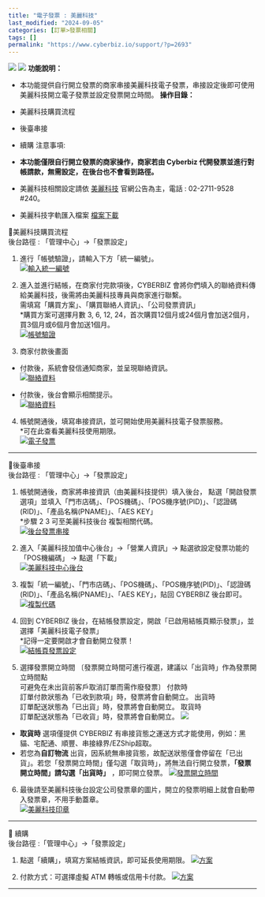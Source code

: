 ```yaml
---
title: "電子發票 : 美麗科技"
last_modified: "2024-09-05"
categories: [訂單>發票相關]
tags: []
permalink: "https://www.cyberbiz.io/support/?p=2693"
---
```


![](https://www.cyberbiz.io/support/wp-content/uploads/適用站別.png)
[![](https://www.cyberbiz.io/support/wp-content/uploads/台灣站.png)](https://www.cyberbiz.io/support/?page_id=2490)
**功能說明：**  

* 本功能提供自行開立發票的商家串接美麗科技電子發票，串接設定後即可使用美麗科技開立電子發票並設定發票開立時間。
**操作目錄：**

* 美麗科技購買流程
* 後臺串接
* 續購
注意事項:  

* **本功能僅限自行開立發票的商家操作，商家若由 Cyberbiz 代開發票並進行對帳請款，無需設定，在後台也不會看到路徑。**
* 美麗科技相關設定請依 [美麗科技](https://www.wixtar.com/product/e-invoice) 官網公告為主，電話 : 02-2711-9528 #240。
* 美麗科技字軌匯入檔案 [ 檔案下載](https://www.cyberbiz.io/helpcenter/wp-content/uploads/美麗科技-增加字軌數量_匯入教學使用手冊-20230511.pdf)

📌美麗科技購買流程  
後台路徑 : 「管理中心」→「發票設定」  


1. 進行「帳號驗證」，請輸入下方「統一編號」。  
[![輸入統一編號](https://www.cyberbiz.io/helpcenter/wp-content/uploads/電子發票-美麗科技01.png)](https://www.cyberbiz.io/helpcenter/wp-content/uploads/電子發票-美麗科技01.png)



2. 進入並進行結帳，在商家付完款項後，CYBERBIZ 會將你們填入的聯絡資料傳給美麗科技，後需將由美麗科技專員與商家進行聯繫。   
需填寫「購買方案」、「購買聯絡人資訊」、「公司發票資訊」  
*購買方案可選擇月數 3, 6, 12, 24，首次購買12個月或24個月會加送2個月，買3個月或6個月會加送1個月。  
[![帳號驗證](https://www.cyberbiz.io/helpcenter/wp-content/uploads/電子發票-美麗科技02.png)](https://www.cyberbiz.io/helpcenter/wp-content/uploads/電子發票-美麗科技02.png)



3. 商家付款後畫面 
* 付款後，系統會發信通知商家，並呈現聯絡資訊。  
[![聯絡資料](https://www.cyberbiz.io/helpcenter/wp-content/uploads/電子發票-美麗科技03.png)](https://www.cyberbiz.io/helpcenter/wp-content/uploads/電子發票-美麗科技03.png)



* 付款後，後台會顯示相關提示。  
[![聯絡資料](https://www.cyberbiz.io/helpcenter/wp-content/uploads/電子發票-美麗科技04.png)](https://www.cyberbiz.io/helpcenter/wp-content/uploads/電子發票-美麗科技04.png)





4. 帳號開通後，填寫串接資訊，並可開始使用美麗科技電子發票服務。  
*可在此查看美麗科技使用期限。  
[![電子發票](https://www.cyberbiz.io/helpcenter/wp-content/uploads/電子發票-美麗科技05.png)](https://www.cyberbiz.io/helpcenter/wp-content/uploads/電子發票-美麗科技05.png)



* * *

📌後臺串接  
後台路徑 :  「管理中心」→「發票設定」  


1. 帳號開通後，商家將串接資訊（由美麗科技提供）填入後台， 點選「開啟發票選項」並填入「門市店碼」、「POS機碼」、「POS機序號(PID)」、「認證碼(RID)」、「產品名稱(PNAME)」、「AES KEY」  
*步驟 2 3 可至美麗科技後台 複製相關代碼。   
[![後台發票串接](https://www.cyberbiz.io/helpcenter/wp-content/uploads/電子發票-美麗科技06.png)](https://www.cyberbiz.io/helpcenter/wp-content/uploads/電子發票-美麗科技06.png)



2. 進入「美麗科技加值中心後台」→「營業人資訊」→ 點選欲設定發票功能的「POS機編碼」 → 點選「下載」  
[![美麗科技中心後台](https://www.cyberbiz.io/helpcenter/wp-content/uploads/電子發票-美麗科技07.png)](https://www.cyberbiz.io/helpcenter/wp-content/uploads/電子發票-美麗科技07.png)



3. 複製「統一編號」、「門市店碼」、「POS機碼」、「POS機序號(PID)」、「認證碼(RID)」、「產品名稱(PNAME)」、「AES KEY」，貼回 CYBERBIZ 後台即可。  
[![複製代碼](https://www.cyberbiz.io/helpcenter/wp-content/uploads/電子發票-美麗科技08.png)](https://www.cyberbiz.io/helpcenter/wp-content/uploads/電子發票-美麗科技08.png)



4. 回到 CYBERBIZ 後台，在結帳發票設定，開啟「已啟用結帳頁顯示發票」，並選擇「美麗科技電子發票」  
*記得一定要開啟才會自動開立發票！   
[![結帳頁發票設定](https://www.cyberbiz.io/helpcenter/wp-content/uploads/電子發票-美麗科技09.png)](https://www.cyberbiz.io/helpcenter/wp-content/uploads/電子發票-美麗科技09.png)



5. 選擇發票開立時間 〔發票開立時間可進行複選，建議以「出貨時」作為發票開立時間點   
可避免在未出貨前客戶取消訂單而需作廢發票〕 付款時  
訂單付款狀態為「已收到款項」時，發票將會自動開立。  出貨時  
訂單配送狀態為「已出貨」時，發票將會自動開立。  取貨時  
訂單配送狀態為「已收貨」時，發票將會自動開立。  ![](https://www.cyberbiz.io/support/wp-content/uploads/fountain-pen.png)

* **取貨時** 選項僅提供 CYBERBIZ 有串接貨態之運送方式才能使用，例如：黑貓、宅配通、順豐、串接綠界/EZShip超取。
* 若您為**自訂物流** 出貨，因系統無串接貨態，故配送狀態僅會停留在「已出貨」。若您「發票開立時間」僅勾選「取貨時」，將無法自行開立發票，**「發票開立時間」請勾選「出貨時」** ，即可開立發票。 
[![發票開立時間](https://www.cyberbiz.io/helpcenter/wp-content/uploads/電子發票-美麗科技10.png)](https://www.cyberbiz.io/helpcenter/wp-content/uploads/電子發票-美麗科技10.png)



6. 最後請至美麗科技後台設定公司發票章的圖片，開立的發票明細上就會自動帶入發票章，不用手動蓋章。  
[![美麗科技印章](https://www.cyberbiz.io/helpcenter/wp-content/uploads/電子發票-美麗科技11.png)](https://www.cyberbiz.io/helpcenter/wp-content/uploads/電子發票-美麗科技11.png)

* * *

📌 續購  
後台路徑 :「管理中心」→「發票設定」  


1. 點選「續購」，填寫方案結帳資訊，即可延長使用期限。
[![方案](https://www.cyberbiz.io/helpcenter/wp-content/uploads/續購_電子發票01.png)](https://www.cyberbiz.io/helpcenter/wp-content/uploads/續購_電子發票01.png)  


2. 付款方式：可選擇虛擬 ATM 轉帳或信用卡付款。
[![方案](https://www.cyberbiz.io/helpcenter/wp-content/uploads/電子發票-美麗科技02.png)](https://www.cyberbiz.io/helpcenter/wp-content/uploads/電子發票-美麗科技02.png)

* * *




